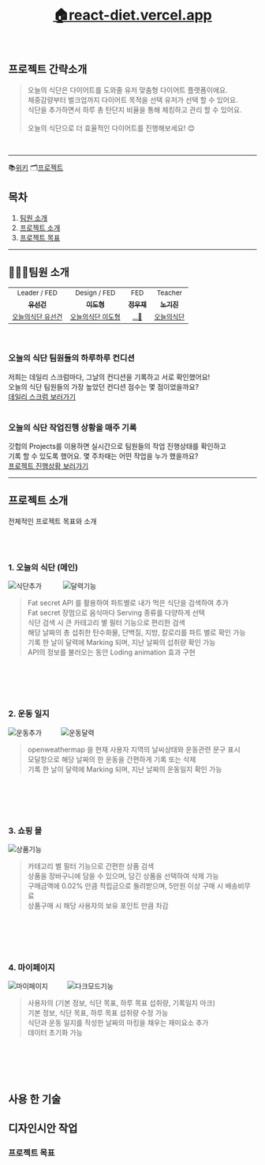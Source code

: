 <h1 align='middle'><a href='https://react-diet.vercel.app'>🏠react-diet.vercel.app</a></h1>
<br/>

## 프로젝트 간략소개
> 오늘의 식단은 다이어트를 도와줄 유저 맞춤형 다이어트 플랫폼이에요. <br/>
> 체중감량부터 벌크업까지 다이어트 목적을 선택 유저가 선택 할 수 있어요. <br/>
> 식단을 추가하면서 하루 총 탄단지 비율을 통해 체킹하고 관리 할 수 있어요.<br/><br/>
> 오늘의 식단으로 더 효율적인 다이어트를 진행해보세요! 😊
<br/>


---

📚[위키](https://github.com/tjsrjs8282/react_diet/wiki)
🗂[프로젝트](https://github.com/tjsrjs8282/react_diet/projects)

## 목차

1. [팀원 소개](#팀원-소개)
2. [프로젝트 소개](#프로젝트-소개)  
3. [프로젝트 목표](#프로젝트-목표)


---

## 👨‍👨‍👧팀원 소개

<table>
  <tr>
  <td align="center">
  <sub>
    Leader / FED
  </sub>
  </td>
  <td align="center">
  <sub>
    Design / FED 
  </sub>
  </td>
  <td align="center">
  <sub>
    FED
  </sub>
  </td>
  <td align="center">
  <sub>
    Teacher
  </sub>
  </td>
  </tr>
  <tr>
    <td align="center"><a href="https://github.com/tjsrjs8282"><sub><b>유선건</b></sub></a><br /></td>
    <td align="center"><a href="https://github.com/Shape2ee"><sub><b>이도형</b></sub></a><br /></td>
    <td align="center"><a href="https://github.com/dog2789"><sub><b>정우재</b></sub></a><br /></td>
    <td align="center"><a href="https://github.com/soomgo-chloe"><sub><b>노기진</b></sub></a><br /></td>
  </tr>
      <tr>
  <td align="center">
    <sub>
    <a href="#">오늘의식단 유선건</a></sub>
  </td>
  <td align="center">
    <sub>
    <a href="#">오늘의식단 이도형</a></sub>
  </td>
  <td align="center">
    <sub>
    <a href="">...👻</a></sub>
  </td>
  <td align="center">
    <sub>
    <a href="#">오늘의식단 </a></sub>
  </td>
  </tr>
</table>
<br/>

### 오늘의 식단 팀원들의 하루하루 컨디션
저희는 데일리 스크럼마다, 그날의 컨디션을 기록하고 서로 확인했어요!<br/>
오늘의 식단 팀원들의 가장 높았던 컨디션 점수는 몇 점이었을까요? <br/>
<a href='/tjsrjs8282/react_diet/wiki/데일리-스크럼-모음집'>데일리 스크럼 보러가기</a>
<br/><br/>

### 오늘의 식단 작업진행 상황을 매주 기록
깃헙의 Projects를 이용하면 실시간으로 팀원들의 작업 진행상태를 확인하고<br/>
기록 할 수 있도록 했어요. 몇 주차때는 어떤 작업을 누가 했을까요?<br/>
<a href='/tjsrjs8282/react_diet/projects?query=is%3Aopen'>프로젝트 진행상황 보러가기</a>
<br/>

---

## 프로젝트 소개

전체적인 프로젝트 목표와 소개
>
>
>
>

<br/><br/>


### 1. 오늘의 식단 (메인)

![식단추가](https://user-images.githubusercontent.com/58929656/229432910-8dddb5b6-98af-4d4c-840d-83fe428bb56a.gif) &nbsp; &nbsp; &nbsp; &nbsp; &nbsp; ![달력기능](https://user-images.githubusercontent.com/58929656/229433163-65914f5d-b3a4-4d7f-a64a-72e475ffe6c2.gif)

> Fat secret API 를 활용하여 파트별로 내가 먹은 식단을 검색하여 추가<br/>
> Fat secret 장멈으로 음식마다 Serving 종류를 다양하게 선택<br/>
> 식단 검색 시 큰 카테고리 별 필터 기능으로 편리한 검색<br/>
> 해당 날짜의 총 섭취한 탄수화물, 단백질, 지방, 칼로리를 파트 별로 확인 가능<br/>
> 기록 한 날이 달력에 Marking 되며, 지난 날짜의 섭취량 확인 가능<br/>
> API의 정보를 불러오는 동안 Loding animation 효과 구현<br/>

<br/><br/>
---


### 2. 운동 일지

![운동추가](https://user-images.githubusercontent.com/58929656/229439461-a4ee5ffe-5ddf-4e13-9d63-dc302937dcbb.gif)&nbsp; &nbsp; &nbsp; &nbsp; &nbsp; ![운동달력](https://user-images.githubusercontent.com/58929656/229439501-bb370cdd-86b0-4441-965c-d1f8d4d5ab0a.gif)

> openweathermap 을 현재 사용자 지역의 날씨상태와 운동관련 문구 표시<br/>
> 모달창으로 해당 날짜의 한 운동을 간편하게 기록 또는 삭제<br/>
> 기록 한 날이 달력에 Marking 되며, 지난 날짜의 운동일지 확인 가능<br/>

<br/><br/>
---


### 3. 쇼핑 몰

![상품기능](https://user-images.githubusercontent.com/58929656/229443883-46533082-a2c4-46d0-9f90-4bfff1033070.gif)

> 카테고리 별 필터 기능으로 간편한 상품 검색<br/>
> 상품을 장바구니에 담을 수 있으며, 담긴 상품을 선택하여 삭제 가능<br/>
> 구매금액에 0.02% 만큼 적립금으로 돌려받으며, 5만원 이상 구매 시 배송비무료<br/>
> 상품구매 시 해당 사용자의 보유 포인트 만큼 차감<br/>

<br/><br/>
---


### 4. 마이페이지
![마이페이지](https://user-images.githubusercontent.com/58929656/229449092-2fc26538-f086-43f3-8862-b9c0d1c09b0f.gif)&nbsp; &nbsp; &nbsp; &nbsp; &nbsp; ![다크모드기능](https://user-images.githubusercontent.com/58929656/229449107-c8182bc0-465d-4d6a-bf4d-0eff03002674.gif)

> 사용자의 (기본 정보, 식단 목표, 하루 목표 섭취량, 기록일지 마크)<br/>
> 기본 정보, 식단 목표, 하루 목표 섭취량 수정 가능<br/>
> 식단과 운동 일지를 작성한 날짜의 마킹을 채우는 재미요소 추가<br/>
> 데이터 초기화 가능<br/>


<br/><br/>
---
## 사용 한 기술


## 디자인시안 작업


### 프로젝트 목표
